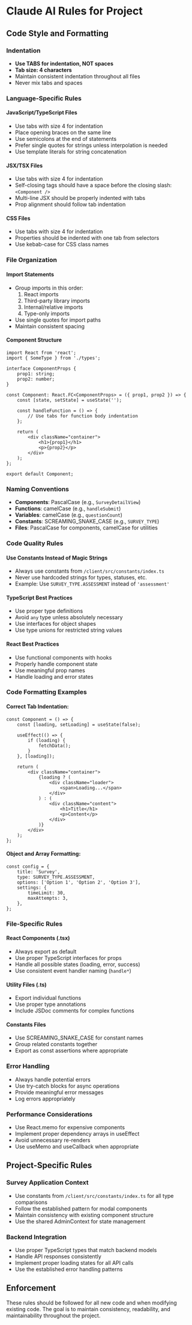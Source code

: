 # Claude AI Rules for Project

## Code Style and Formatting

### Indentation

- **Use TABS for indentation, NOT spaces**
- **Tab size: 4 characters**
- Maintain consistent indentation throughout all files
- Never mix tabs and spaces

### Language-Specific Rules

#### JavaScript/TypeScript Files

- Use tabs with size 4 for indentation
- Place opening braces on the same line
- Use semicolons at the end of statements
- Prefer single quotes for strings unless interpolation is needed
- Use template literals for string concatenation

#### JSX/TSX Files

- Use tabs with size 4 for indentation
- Self-closing tags should have a space before the closing slash: `<Component />`
- Multi-line JSX should be properly indented with tabs
- Prop alignment should follow tab indentation

#### CSS Files

- Use tabs with size 4 for indentation
- Properties should be indented with one tab from selectors
- Use kebab-case for CSS class names

### File Organization

#### Import Statements

- Group imports in this order:
  1. React imports
  2. Third-party library imports
  3. Internal/relative imports
  4. Type-only imports
- Use single quotes for import paths
- Maintain consistent spacing

#### Component Structure

```tsx
import React from 'react';
import { SomeType } from './types';

interface ComponentProps {
	prop1: string;
	prop2: number;
}

const Component: React.FC<ComponentProps> = ({ prop1, prop2 }) => {
	const [state, setState] = useState('');

	const handleFunction = () => {
		// Use tabs for function body indentation
	};

	return (
		<div className="container">
			<h1>{prop1}</h1>
			<p>{prop2}</p>
		</div>
	);
};

export default Component;
```

### Naming Conventions

- **Components**: PascalCase (e.g., `SurveyDetailView`)
- **Functions**: camelCase (e.g., `handleSubmit`)
- **Variables**: camelCase (e.g., `questionCount`)
- **Constants**: SCREAMING_SNAKE_CASE (e.g., `SURVEY_TYPE`)
- **Files**: PascalCase for components, camelCase for utilities

### Code Quality Rules

#### Use Constants Instead of Magic Strings

- Always use constants from `/client/src/constants/index.ts`
- Never use hardcoded strings for types, statuses, etc.
- Example: Use `SURVEY_TYPE.ASSESSMENT` instead of `'assessment'`

#### TypeScript Best Practices

- Use proper type definitions
- Avoid `any` type unless absolutely necessary
- Use interfaces for object shapes
- Use type unions for restricted string values

#### React Best Practices

- Use functional components with hooks
- Properly handle component state
- Use meaningful prop names
- Handle loading and error states

### Code Formatting Examples

#### Correct Tab Indentation:

```tsx
const Component = () => {
	const [loading, setLoading] = useState(false);

	useEffect(() => {
		if (loading) {
			fetchData();
		}
	}, [loading]);

	return (
		<div className="container">
			{loading ? (
				<div className="loader">
					<span>Loading...</span>
				</div>
			) : (
				<div className="content">
					<h1>Title</h1>
					<p>Content</p>
				</div>
			)}
		</div>
	);
};
```

#### Object and Array Formatting:

```tsx
const config = {
	title: 'Survey',
	type: SURVEY_TYPE.ASSESSMENT,
	options: ['Option 1', 'Option 2', 'Option 3'],
	settings: {
		timeLimit: 30,
		maxAttempts: 3,
	},
};
```

### File-Specific Rules

#### React Components (.tsx)

- Always export as default
- Use proper TypeScript interfaces for props
- Handle all possible states (loading, error, success)
- Use consistent event handler naming (`handle*`)

#### Utility Files (.ts)

- Export individual functions
- Use proper type annotations
- Include JSDoc comments for complex functions

#### Constants Files

- Use SCREAMING_SNAKE_CASE for constant names
- Group related constants together
- Export as const assertions where appropriate

### Error Handling

- Always handle potential errors
- Use try-catch blocks for async operations
- Provide meaningful error messages
- Log errors appropriately

### Performance Considerations

- Use React.memo for expensive components
- Implement proper dependency arrays in useEffect
- Avoid unnecessary re-renders
- Use useMemo and useCallback when appropriate

## Project-Specific Rules

### Survey Application Context

- Use constants from `/client/src/constants/index.ts` for all type comparisons
- Follow the established pattern for modal components
- Maintain consistency with existing component structure
- Use the shared AdminContext for state management

### Backend Integration

- Use proper TypeScript types that match backend models
- Handle API responses consistently
- Implement proper loading states for all API calls
- Use the established error handling patterns

## Enforcement

These rules should be followed for all new code and when modifying existing code. The goal is to maintain consistency, readability, and maintainability throughout the project.
